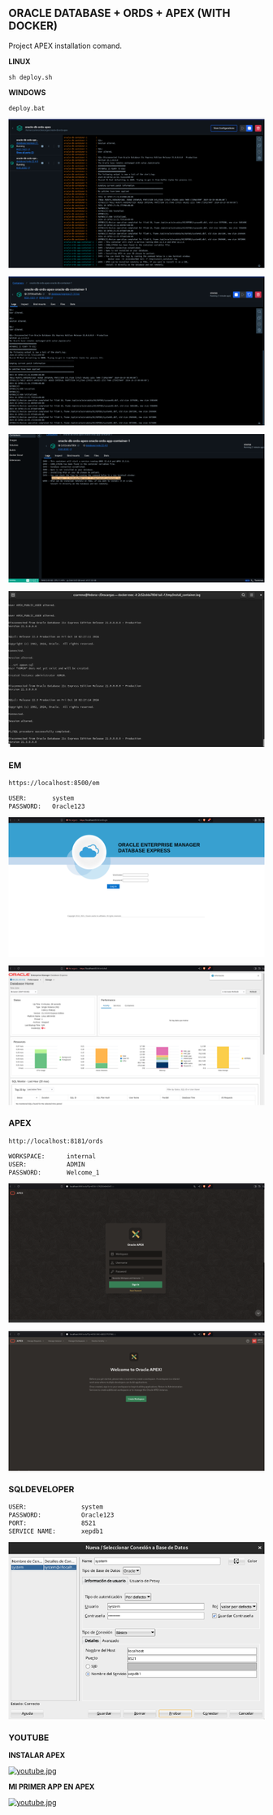 ## ORACLE DATABASE + ORDS + APEX (WITH DOCKER)

Project APEX installation comand.

**LINUX**

```shell
sh deploy.sh
```

**WINDOWS**

```shell
deploy.bat
```

![01.png](./img/01.png)

![02.png](./img/02.png)

![03.png](./img/03.png)

![04.png](./img/04.png)


### EM

```shell
https://localhost:8500/em
```

```shell
USER:       system
PASSWORD:   Oracle123
```

![06.png](./img/06.png)

![07.png](./img/07.png)


### APEX

```shell
http://localhost:8181/ords
```

```shell
WORKSPACE:      internal
USER:           ADMIN
PASSWORD:       Welcome_1
```

![05.png](./img/05.png)

![08.png](./img/08.png)


### SQLDEVELOPER


```shell
USER:               system
PASSWORD:           Oracle123
PORT:               8521
SERVICE NAME:       xepdb1
```

![09.png](./img/09.png)

### YOUTUBE

**INSTALAR APEX**

[![youtube.jpg](https://img.youtube.com/vi/VaumYDXX7L0/0.jpg)](https://www.youtube.com/watch?v=VaumYDXX7L0)


**MI PRIMER APP EN APEX**

[![youtube.jpg](https://img.youtube.com/vi/VaumYDXX7L0/0.jpg)](https://www.youtube.com/watch?v=sdf_PpHlQ8A)



